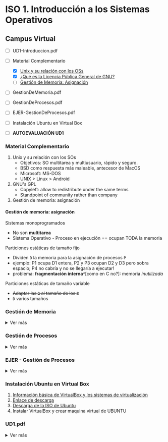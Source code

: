 # ISO 1. Introducción a los Sistemas Operativos

## Campus Virtual

- [ ] UD1-Introduccion.pdf
- [ ] Material Complementario
  - [x] [Unix y su relación con los OSs](https://blogthinkbig.com/unix-el-padre-de-los-sistemas-operativos-actuales)
  - [x] [¿Qué es la Licencia Pública General de GNU?](https://youtu.be/7x7LGrVvYZ4)
  - [ ] [Gestión de Memoria: Asignación](https://youtu.be/hMhPTWUJX_M)
- [ ] GestionDeMemoria.pdf
- [ ] GestionDeProcesos.pdf
- [ ] EJER-GestionDeProcesos.pdf
- [ ] Instalación Ubuntu en Virtual Box
- [ ] **AUTOEVALUACIÓN UD1**


### Material Complementario


1. Unix y su relación con los SOs
   - Objetivos: SO multitarea y multiusuario, rápido y seguro.
   - BSD como respuesta más maleable, antecesor de MacOS
   - Microsoft: MS-DOS
   - UNIX > Linux > Android
2. GNU's GPL
   - Copyleft: allow to redistribute under the same terms
   - Standpoint of community rather than company
3. Gestión de memoria: asignación

#### Gestión de memoria: asignación

Sistemas monoprogramados
- No son **multitarea**
- Sistema Operativo - Proceso en ejecución == ocupan TODA la memoria

Particiones estáticas de tamaño fijo
- Dividen `D` la memoria para la asignación de procesos `P`
- ejemplo: P1 ocupa D1 entera, P2 y P3 ocupan D2 y D3 pero sobra espacio; P4 no cabría y no se llegaría a ejecutar!
- problema: **fragmentación interna**^[como en C no?]: memoria *inutilizada*

Particiones estáticas de tamaño variable
- ~~Adaptar las `D` al tamaño de los `P`~~
- `D` varios tamaños 


### Gestión de Memoria

<details>
<summary>Ver más</summary>

</details>


### Gestión de Procesos

<details>
<summary>Ver más</summary>

</details>

### EJER - Gestión de Procesos

<details>
<summary>Ver más</summary>

</details>




### Instalación Ubuntu en Virtual Box
1. [Información básica de VirtualBox y los sistemas de virtualización](https://www.geeknetic.es/VirtualBox/que-es-y-para-que-sirve)
2. [Enlace de descarga](https://www.virtualbox.org/wiki/Downloads)
3. [Descarga de la ISO de Ubuntu](https://ubuntu.com/download/desktop)
4. Instalar VirtualBox y crear maquina virtual de UBUNTU


### UD1.pdf

<details>
<summary>Ver más</summary>

</details>
